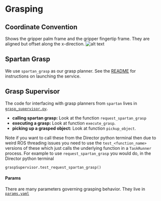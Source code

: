 # Grasping

## Coordinate Convention
Shows the gripper palm frame and the gripper fingertip frame. They are aligned but offset along the x-direction.
![alt text](gripper_frames.png "Gripper Frames")


## Spartan Grasp
We use `spartan_grasp` as our grasp planner. See the [README](https://github.com/manuelli/spartan_grasp) for instructions on launching the service.

## Grasp Supervisor

The code for interfacing with grasp planners from `spartan` lives in [`grasp_supervisor.py`](https://github.com/RobotLocomotion/spartan/blob/master/modules/spartan/manipulation/grasp_supervisor.py).

- **calling spartan grasp:** Look at the function `request_spartan_grasp`
- **executing a grasp:** Look at function `execute_grasp`.
- **picking up a grasped object:** Look at function `pickup_object`.


Note if you want to call these from the Director python terminal then due to weird ROS threading issues you need to use the
`test_<function_name>` versions of these which just calls the underlying function in a `TaskRunner` process. For example to
use `request_spartan_grasp` you would do, in the Director python terminal

```
graspSupervisor.test_request_spartan_grasp()
````

#### Params
There are many parameters governing grasping behavior. They live in [`params.yaml`](https://github.com/RobotLocomotion/spartan/blob/master/src/catkin_projects/station_config/RLG_iiwa_1/manipulation/params.yaml)



